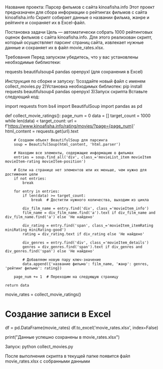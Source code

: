 Название проекта: Парсер  фильмов с сайта kinoafisha.info
Этот проект предназначен для сбора информации о рейтингах фильмов с сайта kinoafisha.info
Скрипт собирает данные о названии фильма, жанре и рейтинге и сохраняет их в Excel-файл.

Постановка задачи
Цель — автоматически собрать 1000 рейтинговых оценок фильмов с сайта kinoafisha.info. Для этого реализован скрипт, который осуществляет парсинг страниц сайта, извлекает нужные данные и сохраняет их в файл movie_rates.xlsx.

Требования
Перед запуском убедитесь, что у вас установлены необходимые библиотеки:

requests
beautifulsoup4
pandas
openpyxl (для сохранения в Excel)

Инструкция по сборке и запуску:
1)создайте новый файл с именем collect_movies.py 
2)Установка необходимых библиотек:
pip install requests beautifulsoup4 pandas openpyxl
3)Запуск скрипта
Вставьте следующий код:

import requests
from bs4 import BeautifulSoup
import pandas as pd

def collect_movie_ratings():
    page_num = 0
    data = []
    target_count = 1000
    while len(data) < target_count:
        url = f'https://www.kinoafisha.info/rating/movies/?page={page_num}'
        html_content = requests.get(url).text

        # Создаем объект BeautifulSoup для парсинга
        soup = BeautifulSoup(html_content, 'html.parser')

        # Находим все элементы, содержащие информацию о фильмах
        entries = soup.find_all('div', class_='movieList_item movieItem movieItem-rating movieItem-position')

        # Если на странице нет элементов или их меньше, чем нужно для достижения цели
        if not entries:
            break

        for entry in entries:
            if len(data) >= target_count:
                break  # Достигли нужного количества, выходим из цикла

            div_film_name = entry.find('div', class_='movieItem_info')
            film_name = div_film_name.find('a').text if div_film_name and div_film_name.find('a') else 'Не найдено'

            div_rating = entry.find('span', class_='movieItem_itemRating miniRating miniRating-good')
            rating = div_rating.text if div_rating else 'Не найдено'

            div_genres = entry.find('div', class_='movieItem_details')
            genres = div_genres.find('span').text if div_genres and div_genres.find('span') else 'Не найдено'

            # Добавляем новую пару ключ-значение
            data.append({'название фильма': film_name, 'жанр': genres, 'рейтинг фильма': rating})

        page_num += 1  # Переходим на следующую страницу

    return data

movie_rates = collect_movie_ratings()
# Создание записи в Excel
df = pd.DataFrame(movie_rates)
df.to_excel('movie_rates.xlsx', index=False)

print("Данные успешно сохранены в movie_rates.xlsx")

Запуск:
python collect_movies.py

После выполнения скрипта в текущей папке появится файл movie_rates.xlsx с собранными данными